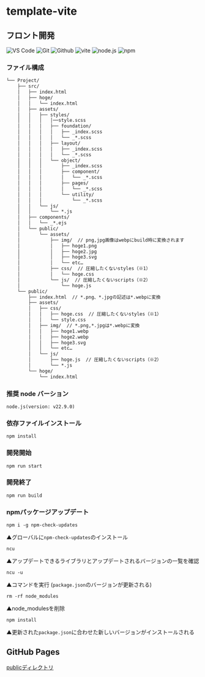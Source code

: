 # template-vite

## フロント開発
![VS Code](https://img.shields.io/badge/Visual%20Studio%20Code-007ACC?style=flat&logo=visualstudiocode&logoColor=ffffff)
![Git](https://img.shields.io/badge/Git-F05032?style=flat&logo=Git&logoColor=ffffff)
![Github](https://img.shields.io/badge/GitHub-181717?style=flat&logo=GitHub&logoColor=ffffff)
![vite](https://img.shields.io/badge/vite-F7C526?style=flat&logo=vite&logoColor=8971EA)
![node.js](https://img.shields.io/badge/Node.js-5FA04E?style=flat&logo=node.js&logoColor=ffffff)
![npm](https://img.shields.io/badge/npm-CB3837?style=flat&logo=npm&logoColor=ffffff)


### ファイル構成
```txt
└── Project/
    ├── src/
    │   ├── index.html
    │   ├── hoge/
    │   │   └── index.html
    │   ├── assets/
    │   │   ├── styles/
    │   │   │   │──style.scss
    │   │   │   ├── foundation/
    │   │   │   │   ├── _index.scss
    │   │   │   │   └── _*.scss
    │   │   │   ├── layout/
    │   │   │   │   ├── _index.scss
    │   │   │   │   └── _*.scss
    │   │   │   └── object/
    │   │   │       ├── _index.scss
    │   │   │       ├── component/
    │   │   │       │   └── _*.scss
    │   │   │       ├── pages/
    │   │   │       │   └── _*.scss
    │   │   │       └── utility/
    │   │   │           └── _*.scss
    │   │   └── js/
    │   │       └── *.js
    │   ├── components/
    │   │   └── _*.ejs
    │   └── public/
    │       └── assets/
    │           ├── img/  // png,jpg画像はwebpにbuild時に変換されます
    │           │   ├── hoge1.png
    │           │   ├── hoge2.jpg
    │           │   ├── hoge3.svg
    │           │   └── etc…
    │           ├── css/  // 圧縮したくないstyles（※1）
    │           │   └── hoge.css
    │           └── js/  // 圧縮したくないscripts（※2）
    │               └── hoge.js
    └── public/
        ├── index.html  // *.png、*.jpgの記述は*.webpに変換
        ├── assets/
        │   ├── css/
        │   │   ├── hoge.css  // 圧縮したくないstyles（※1）
        │   │   └── style.css
        │   ├── img/  // *.png,*.jpgは*.webpに変換
        │   │   ├── hoge1.webp
        │   │   ├── hoge2.webp
        │   │   ├── hoge3.svg
        │   │   └── etc…
        │   └── js/
        │       ├── hoge.js  // 圧縮したくないscripts（※2）
        │       └── *.js
        └── hoge/
            └── index.html
```

### 推奨 node バーション

```
node.js(version: v22.9.0)
```

### 依存ファイルインストール

```
npm install
```

### 開発開始

```
npm run start
```

### 開発終了

```
npm run build
```

### npmパッケージアップデート
```
npm i -g npm-check-updates
```
▲グローバルに`npm-check-updates`のインストール
```
ncu
```
▲アップデートできるライブラリとアップデートされるバージョンの一覧を確認
```
ncu -u
```
▲コマンドを実行 (`package.json`のバージョンが更新される)
```
rm -rf node_modules
```
▲node_modulesを削除
```
npm install
```
▲更新された`package.json`に合わせた新しいバージョンがインストールされる


## GitHub Pages

[publicディレクトリ](https://konno1614.github.io/template-vite/public/)
